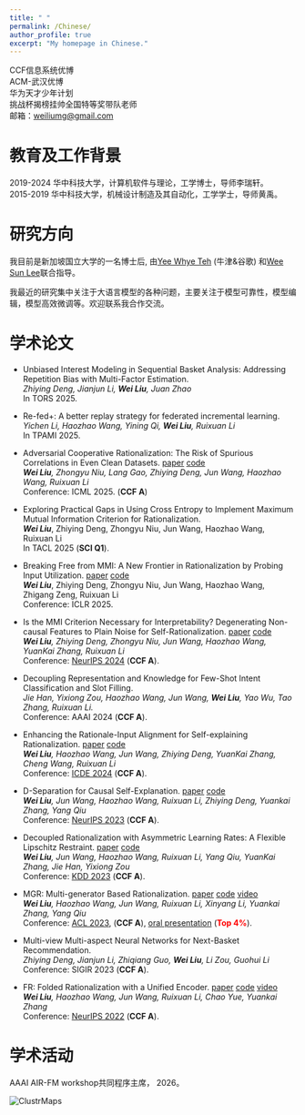 ```yaml
---
title: " "
permalink: /Chinese/
author_profile: true
excerpt: "My homepage in Chinese."
---
```


CCF信息系统优博  
ACM-武汉优博  
华为天才少年计划  
挑战杯揭榜挂帅全国特等奖带队老师  
邮箱：weiliumg@gmail.com  


教育及工作背景
====
2019-2024 华中科技大学，计算机软件与理论，工学博士，导师李瑞轩。  
2015-2019 华中科技大学，机械设计制造及其自动化，工学学士，导师黄禹。


研究方向
======


我目前是新加坡国立大学的一名博士后, 由[Yee Whye Teh](https://www.stats.ox.ac.uk/~teh/) (牛津&谷歌) 和[Wee Sun Lee](https://www.comp.nus.edu.sg/~leews/)联合指导。

我最近的研究集中关注于大语言模型的各种问题，主要关注于模型可靠性，模型编辑，模型高效微调等。欢迎联系我合作交流。


学术论文
======

- Unbiased Interest Modeling in Sequential Basket Analysis: Addressing Repetition Bias with Multi-Factor Estimation.  
*Zhiying Deng, Jianjun Li, __Wei Liu__, Juan Zhao*  
In TORS 2025. 

- Re-fed+: A better replay strategy for federated incremental learning.  
*Yichen Li, Haozhao Wang, Yining Qi, __Wei Liu__, Ruixuan Li*  
In TPAMI 2025. 

- Adversarial Cooperative Rationalization: The Risk of Spurious Correlations in Even Clean Datasets. [paper](https://arxiv.org/abs/2505.02118) [code](https://github.com/jugechengzi/Rationalization-A2I)    
*__Wei Liu__, Zhongyu Niu, Lang Gao, Zhiying Deng, Jun Wang, Haozhao Wang, Ruixuan Li*  
  Conference: ICML 2025. (**CCF A**)

- Exploring Practical Gaps in Using Cross Entropy to Implement Maximum Mutual Information Criterion for Rationalization.  
*__Wei Liu__*, Zhiying Deng, Zhongyu Niu, Jun Wang, Haozhao Wang, Ruixuan Li  
In TACL 2025 (**SCI Q1**).

- Breaking Free from MMI: A New Frontier in Rationalization by Probing Input Utilization. [paper](https://openreview.net/forum?id=WZ0s2smcKP) [code](https://github.com/jugechengzi/Rationalization-N2R)    
  *__Wei Liu__*, Zhiying Deng, Zhongyu Niu, Jun Wang, Haozhao Wang, Zhigang Zeng, Ruixuan Li  
  Conference: ICLR 2025.

-  Is the MMI Criterion Necessary for Interpretability? Degenerating Non-causal Features to Plain Noise for Self-Rationalization. [paper](https://arxiv.org/abs/2410.06003) [code](https://github.com/jugechengzi/Rationalization-MRD)   
*__Wei Liu__, Zhiying Deng, Zhongyu Niu, Jun Wang, Haozhao Wang, YuanKai Zhang, Ruixuan Li*  
Conference: [NeurIPS 2024](https://nips.cc/) (**CCF A**). 

- Decoupling Representation and Knowledge for Few-Shot Intent Classification and Slot Filling.  
*Jie Han, Yixiong Zou, Haozhao Wang, Jun Wang, __Wei Liu__, Yao Wu, Tao Zhang, Ruixuan Li.*  
Conference: AAAI 2024 (**CCF A**).

- Enhancing the Rationale-Input Alignment for Self-explaining Rationalization. [paper](https://arxiv.org/abs/2312.04103) [code](https://github.com/jugechengzi/dar)  
*__Wei Liu__, Haozhao Wang, Jun Wang, Zhiying Deng, YuanKai Zhang, Cheng Wang, Ruixuan Li*  
Conference: [ICDE 2024](https://icde2024.github.io/) (**CCF A**).

-  D-Separation for Causal Self-Explanation. [paper](https://arxiv.org/abs/2309.13391) [code](https://github.com/jugechengzi/Rationalization-MCD)   
*__Wei Liu__, Jun Wang, Haozhao Wang,  Ruixuan Li, Zhiying Deng, Yuankai Zhang, Yang Qiu*  
 Conference: [NeurIPS 2023](https://nips.cc/) (**CCF A**).  

-  Decoupled Rationalization with Asymmetric Learning Rates: A Flexible Lipschitz Restraint. [paper](https://dl.acm.org/doi/abs/10.1145/3580305.3599299) [code](https://github.com/jugechengzi/Rationalization-DR)  
*__Wei Liu__, Jun Wang, Haozhao Wang, Ruixuan Li, Yang Qiu, YuanKai Zhang, Jie Han, Yixiong Zou*  
Conference: [KDD 2023](https://kdd.org/kdd2023/) (**CCF A**).

- MGR: Multi-generator Based Rationalization.  [paper](https://arxiv.org/abs/2305.04492) [code](https://github.com/jugechengzi/Rationalization-MGR) [video](https://cdn.touzhiwang.com/video/market/ACL2023%E7%8E%8B%E4%BF%8A%E5%8D%9A%E5%A3%AB%E7%8E%B0%E5%9C%BA%E6%BC%94%E8%AE%B2%E8%A7%86%E9%A2%91.mp4)      
*__Wei Liu__, Haozhao Wang, Jun Wang, Ruixuan Li, Xinyang Li, Yuankai Zhang, Yang Qiu*  
Conference: [ACL 2023](https://2023.aclweb.org/), (**CCF A**), [oral presentation](https://virtual2023.aclweb.org/paper_P4690.html) (**<font color=red>Top 4%</font>**).

- Multi-view Multi-aspect Neural Networks for Next-Basket Recommendation.  
*Zhiying Deng, Jianjun Li, Zhiqiang Guo, __Wei Liu__, Li Zou, Guohui Li*  
Conference: SIGIR 2023 (**CCF A**).

- FR: Folded Rationalization with a Unified Encoder. [paper](https://arxiv.org/pdf/2209.08285.pdf) [code](https://github.com/jugechengzi/FR) [video](https://slideslive.com/38990450/fr-folded-rationalization-with-a-unified-encoder?ref=search-presentations-folded+rationalization)  
    *__Wei Liu__, Haozhao Wang, Jun Wang, Ruixuan Li, Chao Yue, Yuankai Zhang*    
  Conference: [NeurIPS 2022](https://nips.cc/) (**CCF A**).


学术活动
====
AAAI AIR-FM workshop共同程序主席， 2026。



<img src="https://www.clustrmaps.com/map_v2.png?d=GbeRkUaa1BgogUCGorQ2dSq_oHkKdq8nu9SvmgnN9dw&cl=ffffff" alt="ClustrMaps" />

  
    
    

